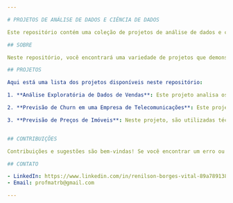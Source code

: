 ```yaml
---

# PROJETOS DE ANÁLISE DE DADOS E CIÊNCIA DE DADOS

Este repositório contém uma coleção de projetos de análise de dados e ciência de dados realizados por Renilson Borges.

## SOBRE

Neste repositório, você encontrará uma variedade de projetos que demonstram minhas habilidades em análise de dados, machine learning e visualização de dados. Cada projeto é acompanhado de uma breve descrição, detalhando o objetivo, as técnicas utilizadas e as principais conclusões.

## PROJETOS

Aqui está uma lista dos projetos disponíveis neste repositório:

1. **Análise Exploratória de Dados de Vendas**: Este projeto analisa os dados de vendas de uma empresa, explorando padrões de vendas, sazonalidade e identificando áreas de oportunidade.

2. **Previsão de Churn em uma Empresa de Telecomunicações**: Este projeto utiliza técnicas de machine learning para prever o churn de clientes em uma empresa de telecomunicações, identificando os principais fatores que influenciam a decisão de um cliente de cancelar o serviço.

3. **Previsão de Preços de Imóveis**: Neste projeto, são utilizadas técnicas de regressão para prever os preços de imóveis com base em características como localização, tamanho e número de quartos.


## CONTRIBUIÇÕES

Contribuições e sugestões são bem-vindas! Se você encontrar um erro ou tiver uma ideia para melhorar algum dos projetos, sinta-se à vontade para abrir uma issue ou enviar um pull request.

## CONTATO

- LinkedIn: https://www.linkedin.com/in/renilson-borges-vital-89a789138/
- Email: profmatrb@gmail.com

---
```

